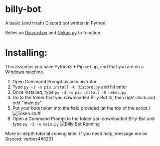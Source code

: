 # billy-bot
A basic (and trash) Discord bot written in Python.

Relies on [Discord.py](https://discordpy.readthedocs.io/en/latest/) and [Nekos.py](https://github.com/Nekos-life/nekos.py) to function. 

# Installing:
This assumes you have Python3 + Pip set up, and that you are on a Windows machine.
1) Open Command Prompt as administrator
2) Type `py -3 -m pip install -U discord.py` and hit enter
3) Once installed, type `py -3 -m pip install -U nekos.py`
4) Go to the folder that you downloaded Billy Bot to, then right-click and edit "main.py"
5) Put your bots token into the field provided (at the top of the script.)
![Token stuff](https://verbes4.owns-a-furry.club/7Ec9e6b.png)
6) Open a Command Prompt in the folder you downloaded Billy-Bot and type `py -3 -m main.py`
![Billy Bot Running](https://verbes4.owns-a-furry.club/65bcF16.png)

More in-depth tutorial coming later. If you need help, message me on Discord: verbes4#5201